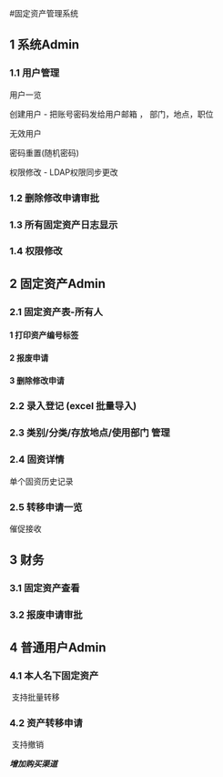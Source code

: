 #固定资产管理系统

## 1 系统Admin

### 1.1 用户管理

用户一览

创建用户 - 把账号密码发给用户邮箱 ， 部门，地点，职位

无效用户

密码重置(随机密码)

权限修改 - LDAP权限同步更改

### 1.2 删除修改申请审批

### 1.3 所有固定资产日志显示

### 1.4 权限修改



## 2 固定资产Admin

### 2.1 固定资产表-所有人

#### 1 打印资产编号标签

#### 2 报废申请

#### 3 删除修改申请

### 2.2 录入登记 (excel 批量导入)

### 2.3 类别/分类/存放地点/使用部门 管理

### 2.4 固资详情

单个固资历史记录

### 2.5 转移申请一览

催促接收

## 3 财务

### 3.1 固定资产查看

### 3.2 报废申请审批

## 4 普通用户Admin

### 4.1 本人名下固定资产

​		支持批量转移

### 4.2 资产转移申请

​		支持撤销





***增加购买渠道***





